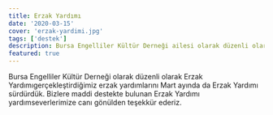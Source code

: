 ```yaml
---
title: Erzak Yardımı
date: '2020-03-15'
cover: 'erzak-yardimi.jpg'
tags: ['destek']
description: Bursa Engelliler Kültür Derneği ailesi olarak düzenli olarak gerçekleştirdiğimiz erzak yardımlarını Mart ayında da sürdürdük.
featured: true
---
```


Bursa Engelliler Kültür Derneği olarak düzenli olarak Erzak Yardımıgerçekleştirdiğimiz erzak yardımlarını Mart ayında da Erzak Yardımı sürdürdük. Bizlere maddi destekte bulunan Erzak Yardımı yardımseverlerimize canı gönülden teşekkür ederiz.
